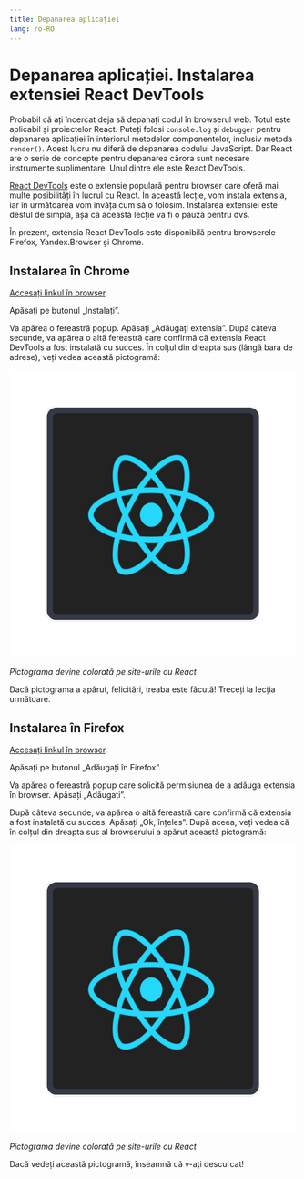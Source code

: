 ```yaml
---
title: Depanarea aplicației
lang: ro-RO
---
```


# Depanarea aplicației. Instalarea extensiei React DevTools

Probabil că ați încercat deja să depanați codul în browserul web. Totul este aplicabil și proiectelor React. Puteți folosi `console.log` și `debugger` pentru depanarea aplicației în interiorul metodelor componentelor, inclusiv metoda `render()`. Acest lucru nu diferă de depanarea codului JavaScript. Dar React are o serie de concepte pentru depanarea cărora sunt necesare instrumente suplimentare. Unul dintre ele este React DevTools.

[React DevTools](https://chrome.google.com/webstore/detail/react-developer-tools/fmkadmapgofadopljbjfkapdkoienihi?hl=ro) este o extensie populară pentru browser care oferă mai multe posibilități în lucrul cu React. În această lecție, vom instala extensia, iar în următoarea vom învăța cum să o folosim. Instalarea extensiei este destul de simplă, așa că această lecție va fi o pauză pentru dvs.

În prezent, extensia React DevTools este disponibilă pentru browserele Firefox, Yandex.Browser și Chrome.

## Instalarea în Chrome

[Accesați linkul în browser](https://chrome.google.com/webstore/detail/react-developer-tools/fmkadmapgofadopljbjfkapdkoienihi?hl=ro).

Apăsați pe butonul „Instalați”.

Va apărea o fereastră popup. Apăsați „Adăugați extensia”. După câteva secunde, va apărea o altă fereastră care confirmă că extensia React DevTools a fost instalată cu succes. În colțul din dreapta sus (lângă bara de adrese), veți vedea această pictogramă:

![React DevTools](../img/reactdev.png)

_Pictograma devine colorată pe site-urile cu React_

Dacă pictograma a apărut, felicitări, treaba este făcută! Treceți la lecția următoare.

## Instalarea în Firefox

[Accesați linkul în browser](https://addons.mozilla.org/ro/firefox/addon/react-devtools/).

Apăsați pe butonul „Adăugați în Firefox”.

Va apărea o fereastră popup care solicită permisiunea de a adăuga extensia în browser. Apăsați „Adăugați”.

După câteva secunde, va apărea o altă fereastră care confirmă că extensia a fost instalată cu succes. Apăsați „Ok, înțeles”. După aceea, veți vedea că în colțul din dreapta sus al browserului a apărut această pictogramă:

![React DevTools](../img/reactdev.png)

_Pictograma devine colorată pe site-urile cu React_

Dacă vedeți această pictogramă, înseamnă că v-ați descurcat!
